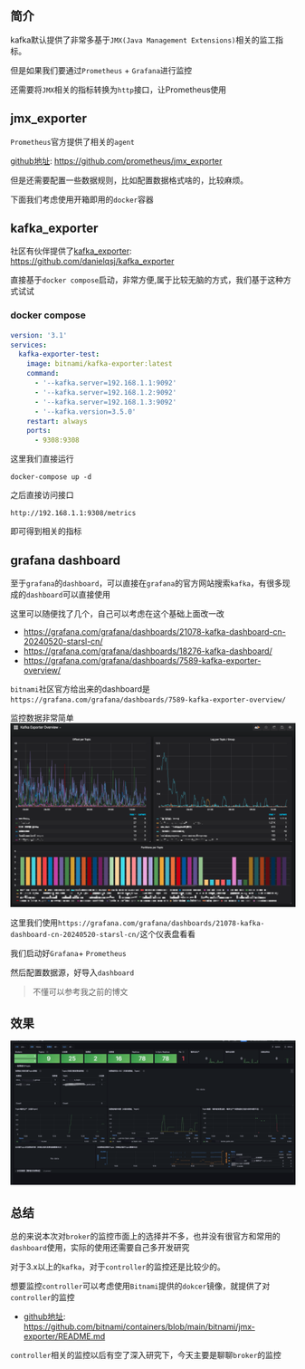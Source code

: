 ## 简介

kafka默认提供了非常多基于`JMX(Java Management Extensions)`相关的监工指标。

但是如果我们要通过`Prometheus` + `Grafana`进行监控

还需要将`JMX`相关的指标转换为`http`接口，让Prometheus使用

## jmx_exporter

`Prometheus`官方提供了相关的`agent`

[github地址](https://github.com/prometheus/jmx_exporter): https://github.com/prometheus/jmx_exporter

但是还需要配置一些数据规则，比如配置数据格式啥的，比较麻烦。

下面我们考虑使用开箱即用的`docker`容器


## kafka_exporter

社区有伙伴提供了[kafka_exporter](https://github.com/danielqsj/kafka_exporter): https://github.com/danielqsj/kafka_exporter

直接基于`docker compose`启动，非常方便,属于比较无脑的方式，我们基于这种方式试试

### docker compose

```yaml
version: '3.1'
services:
  kafka-exporter-test:
    image: bitnami/kafka-exporter:latest
    command:
      - '--kafka.server=192.168.1.1:9092'
      - '--kafka.server=192.168.1.2:9092'
      - '--kafka.server=192.168.1.3:9092'
      - '--kafka.version=3.5.0'
    restart: always
    ports:
      - 9308:9308
```

这里我们直接运行
```shell
docker-compose up -d
```

之后直接访问接口
```shell
http://192.168.1.1:9308/metrics
```

即可得到相关的指标

## grafana dashboard

至于`grafana`的`dashboard`，可以直接在`grafana`的官方网站搜索`kafka`，有很多现成的`dashboard`可以直接使用

这里可以随便找了几个，自己可以考虑在这个基础上面改一改
- https://grafana.com/grafana/dashboards/21078-kafka-dashboard-cn-20240520-starsl-cn/
- https://grafana.com/grafana/dashboards/18276-kafka-dashboard/
- https://grafana.com/grafana/dashboards/7589-kafka-exporter-overview/

`bitnami`社区官方给出来的dashboard是`https://grafana.com/grafana/dashboards/7589-kafka-exporter-overview/`

监控数据非常简单
![grafana-dashboard-7589-kafka.png](../images/grafana-dashboard-7589-kafka.png)


这里我们使用`https://grafana.com/grafana/dashboards/21078-kafka-dashboard-cn-20240520-starsl-cn/`这个仪表盘看看

我们启动好`Grafana`+ `Prometheus`

然后配置数据源，好导入`dashboard`

> 不懂可以参考我之前的博文

## 效果

![grafana-dashboard-21078-kafka.png](../images/grafana-dashboard-21078-kafka.png)

## 总结

总的来说本次对`broker`的监控市面上的选择并不多，也并没有很官方和常用的`dashboard`使用，实际的使用还需要自己多开发研究

对于3.x以上的`kafka`，对于`controller`的监控还是比较少的。

想要监控`controller`可以考虑使用`Bitnami`提供的`dokcer`镜像，就提供了对`controller`的监控

- [github地址](https://github.com/bitnami/containers/blob/main/bitnami/jmx-exporter/README.md): https://github.com/bitnami/containers/blob/main/bitnami/jmx-exporter/README.md

`controller`相关的监控以后有空了深入研究下，今天主要是聊聊`broker`的监控